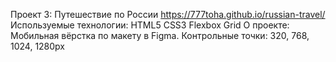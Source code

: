 Проект 3: Путешествие по России
https://777toha.github.io/russian-travel/
Используемые технологии:
HTML5
CSS3
Flexbox
Grid
О проекте:
Мобильная вёрстка по макету в Figma. 
Контрольные точки: 320, 768, 1024, 1280px